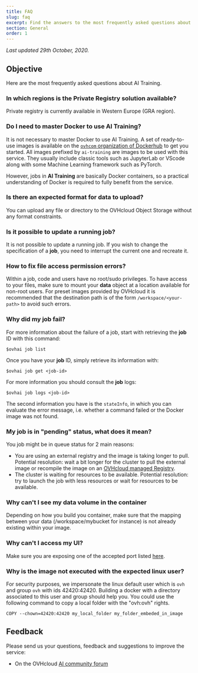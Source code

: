 ```yaml
---
title: FAQ
slug: faq
excerpt: Find the answers to the most frequently asked questions about OVHcloud AI Training
section: General
order: 1
---
```

*Last updated 29th October, 2020.*

## Objective

Here are the most frequently asked questions about AI Training.

### In which regions is the Private Registry solution available?

Private registry is currently available in Western Europe (GRA region).

### Do I need to master Docker to use AI Training?

It is not necessary to master Docker to use AI Training. A set of ready-to-use images is available on the [`ovhcom` organization of Dockerhub](https://hub.docker.com/u/ovhcom) to get you started. All images prefixed by `ai-training` are images to be used with this service. They usually include classic tools such as JupyterLab or VScode along with some Machine Learning framework such as PyTorch.

However, jobs in **AI Training** are basically Docker containers, so a practical understanding of Docker is required to fully benefit from the service.

### Is there an expected format for data to upload?

You can upload any file or directory to the OVHcloud Object Storage without any format constraints.

### Is it possible to update a running job?

It is not possible to update a running job. If you wish to change the specification of a **job**, you need to interrupt the current one and recreate it.

### How to fix file access permission errors?

Within a job, code and users have no root/sudo privileges. To have access to your files, make sure to mount your **data** object at a location available for non-root users. For preset images provided by OVHcloud it is recommended that the destination path is of the form `/workspace/<your-path>` to avoid such errors.

### Why did my job fail?

For more information about the failure of a job, start with retrieving the **job** ID with this command:

``` {.console}
$ovhai job list
```

Once you have your **job** ID, simply retrieve its information with:

``` {.console}
$ovhai job get <job-id>
```

For more information you should consult the **job** logs:

``` {.console}
$ovhai job logs <job-id>
```

The second information you have is the `stateInfo`, in which you can evaluate the error message, i.e. whether a command failed or the Docker image was not found.

### My job is in "pending" status, what does it mean?

You job might be in queue status for 2 main reasons:

-   You are using an external registry and the image is taking longer to pull. Potential resolution: wait a bit longer for the cluster to pull the external image or recompile the image on an [OVHcloud managed Registry](https://www.ovhcloud.com/en-sg/public-cloud/managed-private-registry/).
-   The cluster is waiting for resources to be available. Potential resolution: try to launch the job with less resources or wait for resources to be available.

### Why can't I see my data volume in the container 

Depending on how you build you container, make sure that the mapping between your data (/workspace/mybucket for instance) is not already existing within your image.

### Why can't I access my UI?

Make sure you are exposing one of the accepted port listed [here](../capabilities/#available-ports-to-public-network).

### Why is the image not executed with the expected linux user?

For security purposes, we impersonate the linux default user which is `ovh` and group `ovh` with ids 42420:42420.
Building a docker with a directory associated to this user and group should help you.
You could use the following command to copy a local folder with the "ovh:ovh" rights.

``` {.console}
COPY --chown=42420:42420 my_local_folder my_folder_embeded_in_image
```

## Feedback

Please send us your questions, feedback and suggestions to improve the service:

-   On the OVHcloud [AI community forum](https://community.ovh.com/c/platform/ai-ml)
